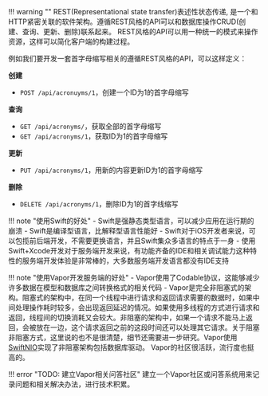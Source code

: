!!! warning ""
    REST(Representational state transfer)表述性状态传递, 是一个和HTTP紧密关联的软件架构。遵循REST风格的API可以和数据库操作CRUD(创建、查询、更新、删除)联系起来。
    REST风格的API可以用一种统一的模式来操作资源，这样可以简化客户端的构建过程。

例如我们要开发一套首字母缩写相关的遵循REST风格的API，可以这样定义：

**创建**

- `POST /api/acronuyms/1`，创建一个ID为1的首字母缩写

**查询**

- `GET /api/acronyms/`，获取全部的首字母缩写
- `GET /api/acronyms/1`，获取ID为1的首字母缩写
  
**更新**

- `PUT /api/acronyms/1`，用新的内容更新ID为1的首字母缩写

**删除**

- `DELETE /api/acronyms/1`，删除ID为1的首字线缩写
  
!!! note "使用Swift的好处"
    - Swift是强静态类型语言，可以减少应用在运行期的崩溃
    - Swift是编译型语言，比解释型语言性能好
    - Swift对于iOS开发者来说，可以包揽前后端开发，不需要更换语言，并且Swift集众多语言的特点于一身
    - 使用Swift+Xcode开发对于服务端开发来说，有功能齐备的IDE和相关调试能力这种特性的服务端开发体验是非常棒的，大多数服务端开发语言都没有IDE支持
  
!!! note "使用Vapor开发服务端的好处"
    - Vapor使用了Codable协议，这能够减少许多数据在模型和数据库之间转换格式的相关代码
    - Vapor是完全非阻塞式的架构。阻塞式的架构中，在同一个线程中进行请求和返回请求需要的数据时，如果中间处理操作耗时较多，会出现返回延迟的情况。如果使用多线程的方式进行请求和返回，线程间的切换消耗又会较大。非阻塞的架构中，如果一个请求不能马上返回，会被放在一边，这个请求返回之前的这段时间还可以处理其它请求。关于阻塞非阻塞方式，这里说的也不是很清楚，细节还需要进一步研究。Vapor使用[SwiftNIO](https://github.com/apple/swift-nio)实现了非阻塞架构包括数据库驱动。
    Vapor的社区很活跃，流行度也挺高的。


!!! error "TODO: 建立Vapor相关问答社区"
    建立一个Vapor社区或问答系统用来记录问题和相关解决办法，进行技术积累。